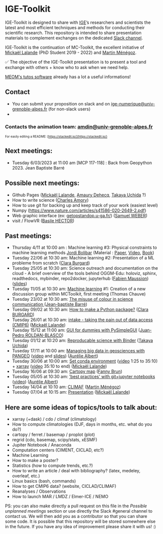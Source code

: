 # IGE-Toolkit

IGE-Toolkit is designed to share with [IGE](http://www.ige-grenoble.fr/)’s researchers and scientists the latest and most efficient techniques and methods for conducting their scientific research. This repository is intended to share presentation materials to complement exchanges on the dedicated [Slack channel](https://ige-toolkit/slack.com).

IGE-Toolkit is the continuation of MC-Toolkit, the excellent initiative of [Mickaël Lalande](https://mickaellalande.github.io/) (PhD Student 2019 - 2022) and  [Martin Ménégoz](mailto:martin.menegoz@univ-grenoble-alpes.fr).

:white_check_mark: The objective of the IGE-Toolkit presentation is to present a tool and exchange with others + know who to ask when we need help.

[MEOM's tutos software](https://github.com/meom-group/tutos/blob/master/software.md) already has a lot a useful informations!

## Contact
 - You can submit your proposition on slack and on ige-numerique@univ-grenoble-alpes.fr (for non-slack users)
 -
 ### Contacts the animation team: amdin@univ-grenoble-alpes.fr

<font size=1> For easily editing a README: [https://stackedit.io/](https://stackedit.io/) </font>

## Next meetings:

- Tuesday 6/03/2023 at 11:00 am [MCP 117-118] : Back from Geopython 2023. Jean Baptiste Barré

## Possible next meetings:

- Github Pages ([Mickaël Lalande](https://mickaellalande.github.io/), [Amaury Dehecq](https://adehecq.github.io/), [Takaya Uchida](https://roxyboy.github.io/) ?)
- How to write science ([Charles Amory](http://www.ige-grenoble.fr/identite_id1776889.html))
- How to use git for backing up and keep track of your work (easiest level)
- Numpy (https://www.nature.com/articles/s41586-020-2649-2.pdf)
- Web graphic interface (ex: [getopstandop.u-ga.fr/](http://getopstandop.u-ga.fr/)) ([Samuel WEBER](http://pp.ige-grenoble.fr/annuaire/annuaire-osug-ige/webersa.htm))
- visit / FlowVR ([Basile HECTOR](http://pp.ige-grenoble.fr/annuaire/annuaire-osug-ige/hectorb.htm))

## Past meetings:
- Thursday 4/11 at 10:00 am : Machine learning #3: Physical constraints to machine learning methods [Jordi Bolibar](https://jordibolibar.wordpress.com/) (Material : [Paper](https://arxiv.org/pdf/2001.04385v1.pdf), [Video](https://www.youtube.com/watch?v=SU-OILSmR1M), [Book](https://physicsbaseddeeplearning.org/intro.html))
- Tuesday 22/06 at 10:30 am: Machine learning #2: Presentation of a ML probleme from scratch ([Clara Burgard](https://claraburgard.weebly.com/))
- Tuesday 25/05 at 10:30 am: Science outreach and documentation on the cloud - A brief overview of the tools behind OGGM-Edu: holoviz, sphinx, readthedocs, mybinder, repo2docker, jupyterhub ([Fabien Maussion](https://fabienmaussion.info/)) ([slides](https://github.com/mickaellalande/MC-Toolkit/blob/master/slides/OGGM-Edu%20tools.pdf))
- Tuesday 11/05 at 10:30 am: [Machine learning](Machine-Learning) #1: Creation of a new discussion group within MCToolkit, first meeting (Thomas Chauve)
- Tuesday 23/02 at 10:30 am: [The misuse of colour in science communication
](ColourUse) ([Jean-baptiste Barré](http://pp.ige-grenoble.fr/pageperso/barrej/))
- Tuesday 09/02 at 10:30 am: [How to make a Python package?](Python_Package) ([Clara BURGARD](https://claraburgard.weebly.com/))
- Tuesday 26/01 at 10:30 am: [intake - taking the pain out of data access (CMIP6)](intake) ([Mickaël Lalande](https://mickaellalande.github.io/))
- Tuesday 15/12 at 11:00 am: [GUI for dummies with PySimpleGUI](PySimpleGUI) ([Juan-Pedro ROLDAN-BLASCO](http://pp.ige-grenoble.fr/pageperso/roldanbj/))
- Tuesday 01/12 at 10:20 am: [Reproducable science with Binder](binder) ([Takaya Uchida](https://roxyboy.github.io/))
- Tuseday 17/11 at 10:00 am: [Managing big data in geosciences with PANGEO](Managing-big-data-in-geasciences-with-PANGEO/readme.md) ([video](https://www.youtube.com/watch?v=tkaqetLSVFo) and [slides](Managing-big-data-in-geasciences-with-PANGEO/mctoolkit-pangeo.pdf)) ([Aurélie Albert](http://pp.ige-grenoble.fr/annuaire/annuaire-osug-ige/albert.htm))
- Tuesday 30/06 at 10:00 am: [Set conda environment](conda_environment_xarray_xesmf_proplot) ([video](https://www.youtube.com/watch?v=Gb0smIc1VpM) 1:25 to 35:10) + [xarray](https://github.com/mickaellalande/MC-Toolkit/tree/master/conda_environment_xarray_xesmf_proplot/xarray) ([video](https://www.youtube.com/watch?v=Gb0smIc1VpM) 35:10 to end) ([Mickaël Lalande](https://mickaellalande.github.io/))
- Tuesday 16/06 at 09:30 am: [Cartopy map](cartopy) ([Fanny Brun](http://pp.ige-grenoble.fr/annuaire/annuaire-osug-ige/brun.htm))
- Tuesday 05/05 at 10:30 am: ['best practices' with git+jupyter notebooks](Best-practices-notebooks-conda-git/README.md) ([video](https://www.youtube.com/watch?v=NFj-qJ5r4iI&feature=youtu.be)) ([Aurélie Albert](http://pp.ige-grenoble.fr/annuaire/annuaire-osug-ige/albert.htm))
- Tuesday 14/04 at 10:10 am: [CLIMAF](CLIMAF_martin) ([Martin Ménégoz](http://martinmenegoz.neowordpress.fr/))
- Tuesday 07/04 at 10:15 am: [Presentation](Presentation) ([Mickaël Lalande](https://mickaellalande.github.io/))


## Here are some ideas of topics/tools to talk about:
- xarray (+dask) / cdo / climaf (climatology)  
- How to compute climatologies (DJF, days in months, etc. what do you do?)
- cartopy / ferret / basemap / proplot (plot)  
- regrid (cdo, basemap, scipy/stats, xESMF)  
- Jupiter Notebook / Anaconda
- Computation centers (CIMENT, CICLAD, etc?)
- Machine Learning
- How to make a poster?
- Statistics (how to compute trends, etc.?)
- How to write an article / deal with bibliography? (latex, medeley, overleaf, etc.)  
- Linux basics (bash, commands)
- How to get CMIP6 data? (website, CICLAD/CLIMAF)
- Reanalyses / Observations
- How to launch MAR / LMDZ / Elmer-ICE / NEMO

PS: you can also make directly a pull request on this file in the *Possible unplanned meetings* section or use directly the Slack #general channel to contact us. We will then add you as a contributor so that you can share some code. It is possible that this repository will be stored somewhere else in the future. If you have any idea of improvement please share it with us! :)
